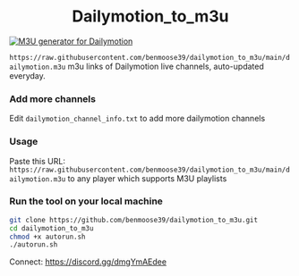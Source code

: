 <h1 align="center"> Dailymotion_to_m3u </h1>

[![M3U generator for Dailymotion](https://github.com/benmoose39/dailymotion_to_m3u/actions/workflows/grabber.yml/badge.svg)](https://github.com/benmoose39/dailymotion_to_m3u/actions/workflows/grabber.yml)

`https://raw.githubusercontent.com/benmoose39/dailymotion_to_m3u/main/dailymotion.m3u`
m3u links of Dailymotion live channels, auto-updated everyday.

### Add more channels
Edit `dailymotion_channel_info.txt` to add more dailymotion channels

### Usage
Paste this URL: `https://raw.githubusercontent.com/benmoose39/dailymotion_to_m3u/main/dailymotion.m3u` to any player which supports M3U playlists

### Run the tool on your local machine
``` bash
git clone https://github.com/benmoose39/dailymotion_to_m3u.git
cd dailymotion_to_m3u
chmod +x autorun.sh
./autorun.sh
```

Connect: https://discord.gg/dmgYmAEdee
